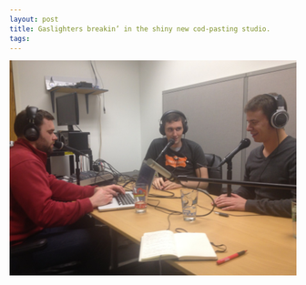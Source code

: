 ```yaml
---
layout: post
title: Gaslighters breakin’ in the shiny new cod-pasting studio.
tags: 
---
```

![](/tumblr_files/tumblr_mjbpcfWOIt1qlk81uo1_1280.jpg)
